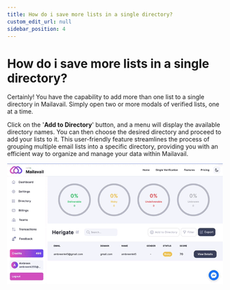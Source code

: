```yaml
---
title: How do i save more lists in a single directory?
custom_edit_url: null
sidebar_position: 4
---
```


# How do i save more lists in a single directory?

Certainly! You have the capability to add more than one list to a single directory in Mailavail. Simply open two or more modals of verified lists, one at a time. 

Click on the '**Add to Directory**' button, and a menu will display the available directory names. You can then choose the desired directory and proceed to add your lists to it. This user-friendly feature streamlines the process of grouping multiple email lists into a specific directory, providing you with an efficient way to organize and manage your data within Mailavail.

![img](img/add_multiple_list_in_direcotory.gif)